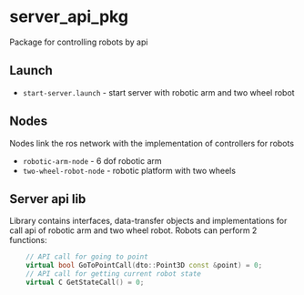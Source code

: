 # server_api_pkg
Package for controlling robots by api

## Launch

- `start-server.launch` - start server with robotic arm and two wheel robot

## Nodes
Nodes link the ros network with the implementation of controllers for robots
- `robotic-arm-node` - 6 dof robotic arm
- `two-wheel-robot-node` - robotic platform with two wheels

## Server api lib

Library contains interfaces, data-transfer objects and implementations for
call api of robotic arm and two wheel robot.
Robots can perform 2 functions:
```cpp
    // API call for going to point
    virtual bool GoToPointCall(dto::Point3D const &point) = 0;
    // API call for getting current robot state
    virtual C GetStateCall() = 0;
```
